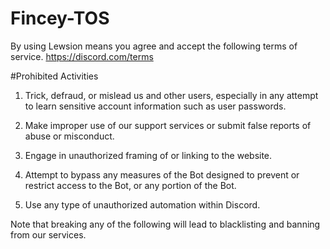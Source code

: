 # Fincey-TOS
By using Lewsion  means you agree and accept the following terms of service. https://discord.com/terms

#Prohibited Activities

1. Trick, defraud, or mislead us and other users, especially in any attempt to learn sensitive account information such as user passwords.

2. Make improper use of our support services or submit false reports of abuse or misconduct.

3. Engage in unauthorized framing of or linking to the website.

4. Attempt to bypass any measures of the Bot designed to prevent or restrict access to the Bot, or any portion of the Bot.

5. Use any type of unauthorized automation within Discord.

Note that breaking any of the following will lead to blacklisting and banning from our services.
